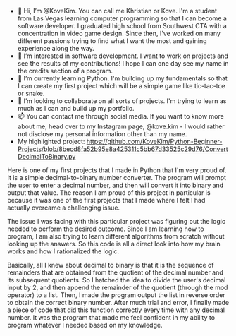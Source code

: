 - 👋 Hi, I’m @KoveKim. You can call me Khristian or Kove. I'm a student from Las Vegas learning computer programming so that I can become a software developer. I graduated high school from Southwest CTA with a concentration in video game design. Since then, I've worked on many different passions trying to find what I want the most and gaining experience along the way.
- 👀 I’m interested in software development. I want to work on projects and see the results of my contributions! I hope I can one day see my name in the credits section of a program.
- 🌱 I’m currently learning Python. I'm building up my fundamentals so that I can create my first project which will be a simple game like tic-tac-toe or snake.
- 💞️ I’m looking to collaborate on all sorts of projects. I'm trying to learn as much as I can and build up my portfolio.
- 📫 You can contact me through social media. If you want to know more about me, head over to my Instagram page, @kove.kim - I would rather not disclose my personal information other than my name.
- My highlighted project: https://github.com/KoveKim/Python-Beginner-Projects/blob/8becd8fa52b95e8a425311c5bb67d33525c29d76/ConvertDecimalToBinary.py

Here is one of my first projects that I made in Python that I'm very proud of. It is a simple decimal-to-binary number converter. The program will prompt the user to enter a decimal number, and then will convert it into binary and output that value. The reason I am proud of this project in particular is because it was one of the first projects that I made where I felt I had actually overcame a challenging issue.

The issue I was facing with this particular project was figuring out the logic needed to perform the desired outcome. Since I am learning how to program, I am also trying to learn different algorithms from scratch without looking up the answers. So this code is all a direct look into how my brain works and how I rationalized the logic.

Basically, all I knew about decimal to binary is that it is the sequence of remainders that are obtained from the quotient of the decimal number and its subsequent quotients. So I hatched the idea to divide the user's decimal input by 2, and then append the remainder of the quotient (through the mod operator) to a list. Then, I made the program output the list in reverse order to obtain the correct binary number. After much trial and error, I finally made a piece of code that did this function correctly every time with any decimal number. It was the program that made me feel confident in my ability to program whatever I needed based on my knowledge.

<!---
KoveKim/KoveKim is a ✨ special ✨ repository because its `README.md` (this file) appears on your GitHub profile.
You can click the Preview link to take a look at your changes.
--->
